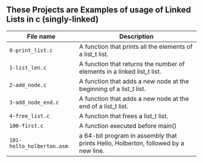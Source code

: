 ## These Projects are Examples of usage of Linked Lists in c (singly-linked)

|File name | Description |
|----------|-------------|
| `0-print_list.c` | A function that prints all the elements of a list_t list. |
| `1-list_len.c` | A function that returns the number of elements in a linked list_t list.  |
| `2-add_node.c` | A function that adds a new node at the beginning of a list_t list. |
| `3-add_node_end.c` |  A function that adds a new node at the end of a list_t list. |
| `4-free_list.c` | A function that frees a list_t list. |
| `100-first.c` | A function executed before main() |
| `101-hello_holberton.asm` | a 64-bit program in assembly that prints Hello, Holberton, followed by a new line. |